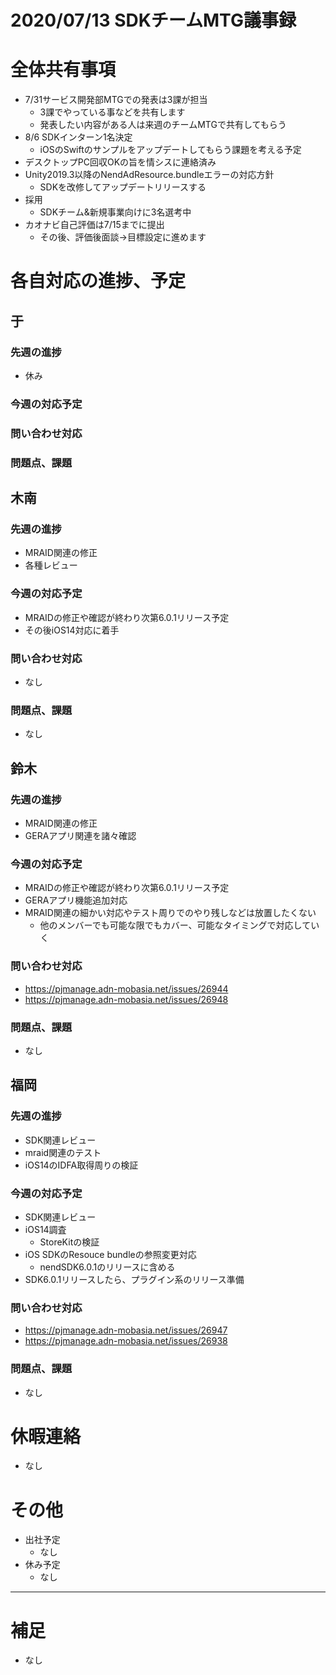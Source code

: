 # 2020/07/13 SDKチームMTG議事録

# 全体共有事項
- 7/31サービス開発部MTGでの発表は3課が担当
  - 3課でやっている事などを共有します
  - 発表したい内容がある人は来週のチームMTGで共有してもらう
- 8/6 SDKインターン1名決定
  - iOSのSwiftのサンプルをアップデートしてもらう課題を考える予定
- デスクトップPC回収OKの旨を情シスに連絡済み
- Unity2019.3以降のNendAdResource.bundleエラーの対応方針
  - SDKを改修してアップデートリリースする
- 採用
  - SDKチーム&新規事業向けに3名選考中
- カオナビ自己評価は7/15までに提出
  - その後、評価後面談→目標設定に進めます


# 各自対応の進捗、予定
## 于
### 先週の進捗
- 休み

### 今週の対応予定

### 問い合わせ対応

### 問題点、課題


## 木南
### 先週の進捗
- MRAID関連の修正
- 各種レビュー

### 今週の対応予定
- MRAIDの修正や確認が終わり次第6.0.1リリース予定
- その後iOS14対応に着手

### 問い合わせ対応
- なし

### 問題点、課題
- なし

## 鈴木
### 先週の進捗
- MRAID関連の修正
- GERAアプリ関連を諸々確認

### 今週の対応予定
- MRAIDの修正や確認が終わり次第6.0.1リリース予定
- GERAアプリ機能追加対応
- MRAID関連の細かい対応やテスト周りでのやり残しなどは放置したくない
  - 他のメンバーでも可能な限でもカバー、可能なタイミングで対応していく

### 問い合わせ対応
- https://pjmanage.adn-mobasia.net/issues/26944
- https://pjmanage.adn-mobasia.net/issues/26948

### 問題点、課題
- なし

## 福岡
### 先週の進捗
- SDK関連レビュー
- mraid関連のテスト
- iOS14のIDFA取得周りの検証

### 今週の対応予定
- SDK関連レビュー
- iOS14調査
  - StoreKitの検証
- iOS SDKのResouce bundleの参照変更対応
  - nendSDK6.0.1のリリースに含める
- SDK6.0.1リリースしたら、プラグイン系のリリース準備

### 問い合わせ対応
- https://pjmanage.adn-mobasia.net/issues/26947
- https://pjmanage.adn-mobasia.net/issues/26938

### 問題点、課題
- なし

# 休暇連絡
- なし

# その他
- 出社予定
  - なし
- 休み予定
  - なし

----

# 補足
- なし
